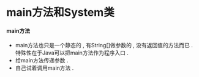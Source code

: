 # main方法和System类

#### main方法

* main方法也只是一个静态的 , 有String\[\]做参数的 , 没有返回值的方法而已 . 特殊性在于Java可以把main方法作为程序入口 . 
* 给main方法传递参数 . 
* 自己试着调用main方法 . 




